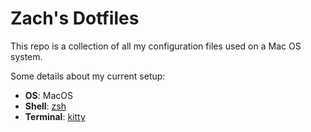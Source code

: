 # Zach's Dotfiles

This repo is a collection of all my configuration files used on a Mac OS system.

Some details about my current setup:

+ **OS**: MacOS 
+ **Shell**: [zsh](http://zsh.sourceforge.net/Doc/)
+ **Terminal**: [kitty](https://sw.kovidgoyal.net/kitty/)